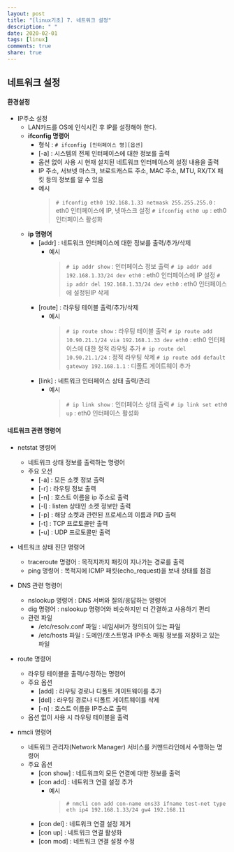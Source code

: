 ```yaml
---
layout: post
title: "[linux기초] 7. 네트워크 설정"
description: " "
date: 2020-02-01
tags: [linux]
comments: true
share: true
---
```


## 네트워크 설정

#### 환경설정

- IP주소 설정
  - LAN카드를 OS에 인식시킨 후 IP를 설정해야 한다.
  - **ifconfig 명령어**
    - 형식 : `# ifconfig [인터페이스 명][옵션]`
    - [-a] : 시스템의 전체 인터페이스에 대한 정보를 출력
    - 옵션 없이 사용 시 현재 설치된 네트워크 인터페이스의 설정 내용을 출력
    - IP 주소, 서브넷 마스크, 브로드캐스트 주소, MAC 주소, MTU, RX/TX 패킷 등의 정보를 알 수 있음
    - 예시
      > `# ifconfig eth0 192.168.1.33 netmask 255.255.255.0` : eth0 인터페이스에 IP, 넷마스크 설정
      > `# ifconfig eth0 up` : eth0 인터페이스 활성화
  - **ip 명령어**
    - [addr] : 네트워크 인터페이스에 대한 정보를 출력/추가/삭제
      - 예시
        > `# ip addr show` : 인터페이스 정보 출력
        > `# ip addr add 192.168.1.33/24 dev eth0` : eth0 인터페이스에 IP 설정
        > `# ip addr del 192.168.1.33/24 dev eth0` : eth0 인터페이스에 설정된IP 삭제
    - [route] : 라우팅 테이블 출력/추가/삭제
      - 예시
        > `# ip route show` : 라우팅 테이블 출력
        > `# ip route add 10.90.21.1/24 via 192.168.1.33 dev eth0` : eth0 인터페이스에 대한 정적 라우팅 추가
        > `# ip route del 10.90.21.1/24` : 정적 라우팅 삭제
        > `# ip route add default gateway 192.168.1.1` : 디폴트 게이트웨이 추가 
    - [link] : 네트워크 인터페이스 상태 출력/관리
      - 예시
        > `# ip link show` : 인터페이스 상태 출력
        > `# ip link set eth0 up` : eth0 인터페이스 활성화

#### 네트워크 관련 명령어
- netstat 명령어
  - 네트워크 상태 정보를 출력하는 명령어
  - 주요 오션
    - [-a] : 모든 소켓 정보 출력
    - [-r] : 라우팅 정보 출력
    - [-n] : 호스트 이름을 ip 주소로 출력
    - [-l] : listen 상태인 소켓 정보만 출력
    - [-p] : 해당 소켓과 관련된 프로세스의 이름과 PID 출력
    - [-t] : TCP 프로토콜만 출력
    - [-u] : UDP 프로토콜만 출력

- 네트워크 상태 진단 명령어
  - traceroute 명령어 : 목적지까지 패킷이 지나가는 경로를 출력
  - ping 명령어 : 목적지에 ICMP 패킷(echo_request)을 보내 상태를 점검

- DNS 관련 명령어
  - nslookup 명령어 : DNS 서버와 질의/응답하는 명령어
  - dig 명령어 : nslookup 명령어와 비슷하지만 더 간결하고 사용하기 편리
  - 관련 파일
    - /etc/resolv.conf 파일 : 네임서버가 정의되어 있는 파일
    - /etc/hosts 파일 : 도메인/호스트명과 IP주소 매핑 정보를 저장하고 있는 파일

- route 명령어
  - 라우팅 테이블을 출력/수정하는 명령어
  - 주요 옵션
    - [add] : 라우팅 경로나 디폴트 게이트웨이를 추가
    - [del] : 라우팅 경로나 디폴트 게이트웨이를 삭제
    - [-n] : 호스트 이름을 IP주소로 출력
  - 옵션 없이 사용 시 라우팅 테이블을 출력

- nmcli 명령어
  - 네트워크 관리자(Network Manager) 서비스를 커맨드라인에서 수행하는 명령어
  - 주요 옵션
    - [con show] : 네트워크의 모든 연결에 대한 정보를 출력
    - [con add] : 네트워크 연결 설정 추가
      - 예시
        > `# nmcli con add con-name ens33 ifname test-net type eth ip4 192.168.1.33/24 gw4 192.168.11`
    - [con del] : 네트워크 연결 설정 제거
    - [con up] : 네트워크 연결 활성화
    - [con mod] : 네트워크 연결 설정 수정
